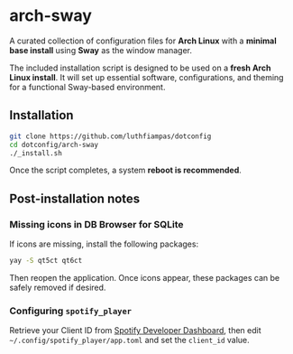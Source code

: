 # arch-sway

A curated collection of configuration files for **Arch Linux** with a **minimal base install** using **Sway** as the window manager.

The included installation script is designed to be used on a **fresh Arch Linux install**. It will set up essential software, configurations, and theming for a functional Sway-based environment.

## Installation

```bash
git clone https://github.com/luthfiampas/dotconfig
cd dotconfig/arch-sway
./_install.sh
```

Once the script completes, a system **reboot is recommended**.

## Post-installation notes

### Missing icons in DB Browser for SQLite

If icons are missing, install the following packages:

```bash
yay -S qt5ct qt6ct
```

Then reopen the application. Once icons appear, these packages can be safely removed if desired.

### Configuring `spotify_player`

Retrieve your Client ID from [Spotify Developer Dashboard](https://developer.spotify.com/dashboard), then edit `~/.config/spotify_player/app.toml` and set the `client_id` value.
